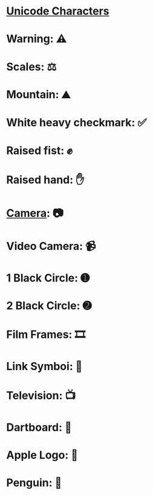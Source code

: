 # [Unicode Characters][unicode-characters]

[unicode-camera]: http://www.codetable.net/name/camera
[unicode-characters]: http://www.codetable.net/unicodecharacters

# Warning: &#9888;
# Scales:  	&#9878;
# Mountain: &#9968;
# White heavy checkmark:  	&#9989;
# Raised fist:  	&#9994;
# Raised hand:  	&#9995;
# [Camera][unicode-camera]: 	&#128247;
# Video Camera: &#128249;

# 1 Black Circle: &#10122; 
# 2 Black Circle: &#10123; 

# Film Frames: &#127902;
# Link Symboi: &#128279;
# Television:  	&#128250;
# Dartboard: &#127919;  
# Apple Logo: &#63743;
# Penguin: &#128039;
